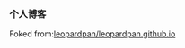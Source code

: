 
### 个人博客

Foked from:[leopardpan/leopardpan.github.io](https://github.com/leopardpan/leopardpan.github.io)
